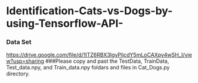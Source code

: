 # Identification-Cats-vs-Dogs-by-using-Tensorflow-API-
### Data Set
https://drive.google.com/file/d/1ITZ6RBX3IgyPljcdY5mLoCAXpy4wSH_I/view?usp=sharing
###Please copy and past the TestData, TrainData, Test_data.npy, and Train_data.npy foldars and files in Cat_Dogs.py directory.  
